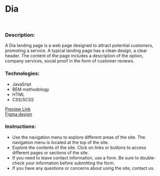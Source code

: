 # Dia

<br/>

### Description:
A Dia landing page is a web page designed to attract potential customers, promoting a service.
A typical landing page has a clean design, a clear header.
The content of the page includes a description of the option, company services, social proof in the form of customer reviews.
<br/>


### Technologies:

- JavaSript
- BEM methodology
- HTML
- CSS/SCSS


[Preview Link](https://vitaliidox.github.io/dia_landing/) <br/>
[Figma design](https://www.figma.com/file/7qwsWggv9BAxMi2VPhBuPr/Air-(formerly-Dia)?node-id=9138%3A35)

### Instructions:

- Use the navigation menu to explore different areas of the site. The navigation menu is located at the top of the site. 
- Explore the contents of the site. Click on links or buttons to access different pages or sections of the site.
- If you need to leave contact information, use a form. Be sure to double-check your information before submitting the form.
- If you have any questions or concerns about using the site, contact us.
